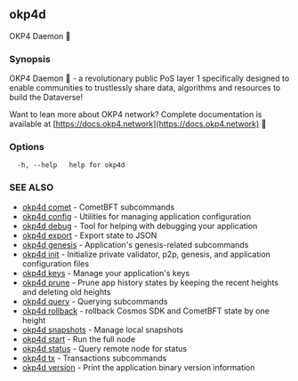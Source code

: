 ## okp4d

OKP4 Daemon 👹

### Synopsis

OKP4 Daemon 👹 - a revolutionary public PoS layer 1 specifically designed to enable communities to trustlessly share data,
algorithms and resources to build the Dataverse!

Want to lean more about OKP4 network? Complete documentation is available at [https://docs.okp4.network](https://docs.okp4.network)  👀

### Options

```
  -h, --help   help for okp4d
```

### SEE ALSO

* [okp4d comet](okp4d_comet.md)	 - CometBFT subcommands
* [okp4d config](okp4d_config.md)	 - Utilities for managing application configuration
* [okp4d debug](okp4d_debug.md)	 - Tool for helping with debugging your application
* [okp4d export](okp4d_export.md)	 - Export state to JSON
* [okp4d genesis](okp4d_genesis.md)	 - Application's genesis-related subcommands
* [okp4d init](okp4d_init.md)	 - Initialize private validator, p2p, genesis, and application configuration files
* [okp4d keys](okp4d_keys.md)	 - Manage your application's keys
* [okp4d prune](okp4d_prune.md)	 - Prune app history states by keeping the recent heights and deleting old heights
* [okp4d query](okp4d_query.md)	 - Querying subcommands
* [okp4d rollback](okp4d_rollback.md)	 - rollback Cosmos SDK and CometBFT state by one height
* [okp4d snapshots](okp4d_snapshots.md)	 - Manage local snapshots
* [okp4d start](okp4d_start.md)	 - Run the full node
* [okp4d status](okp4d_status.md)	 - Query remote node for status
* [okp4d tx](okp4d_tx.md)	 - Transactions subcommands
* [okp4d version](okp4d_version.md)	 - Print the application binary version information
